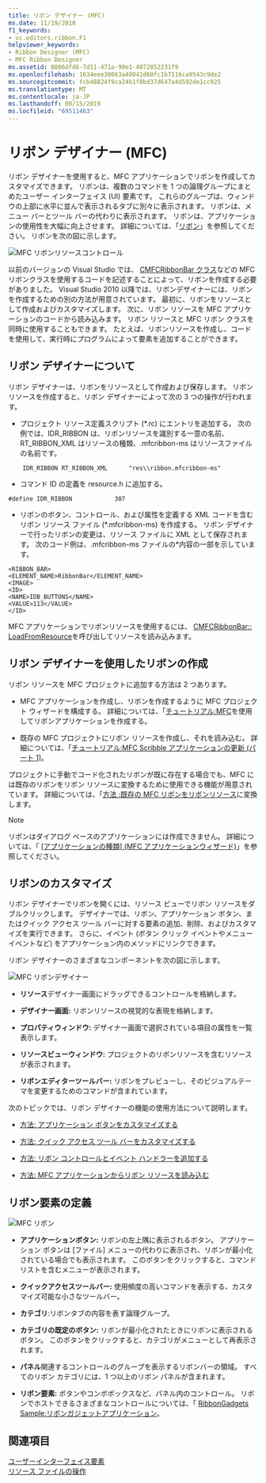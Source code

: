 ```yaml
---
title: リボン デザイナー (MFC)
ms.date: 11/19/2018
f1_keywords:
- vc.editors.ribbon.F1
helpviewer_keywords:
- Ribbon Designer (MFC)
- MFC Ribbon Designer
ms.assetid: 0806dfd6-7d11-471a-99e1-4072852231f9
ms.openlocfilehash: 1634eee30063a48041d60fc1b7116ca9543c9de2
ms.sourcegitcommit: fcb48824f9ca24b1f8bd37d647a4d592de1cc925
ms.translationtype: MT
ms.contentlocale: ja-JP
ms.lasthandoff: 08/15/2019
ms.locfileid: "69511463"
---
```

# <a name="ribbon-designer-mfc"></a>リボン デザイナー (MFC)

リボン デザイナーを使用すると、MFC アプリケーションでリボンを作成してカスタマイズできます。 リボンは、複数のコマンドを 1 つの論理グループにまとめたユーザー インターフェイス (UI) 要素です。 これらのグループは、ウィンドウの上部に水平に並んで表示されるタブに別々に表示されます。 リボンは、メニュー バーとツール バーの代わりに表示されます。 リボンは、アプリケーションの使用性を大幅に向上させます。 詳細については、「[リボン](/windows/win32/uxguide/cmd-ribbons)」を参照してください。 リボンを次の図に示します。

![MFC リボンリソースコントロール](../mfc/media/ribbon_no_callouts.png "MFC リボンリソースコントロール")

以前のバージョンの Visual Studio では、 [CMFCRibbonBar クラス](../mfc/reference/cmfcribbonbar-class.md)などの MFC リボンクラスを使用するコードを記述することによって、リボンを作成する必要がありました。 Visual Studio 2010 以降では、リボンデザイナーには、リボンを作成するための別の方法が用意されています。 最初に、リボンをリソースとして作成およびカスタマイズします。 次に、リボン リソースを MFC アプリケーションのコードから読み込みます。 リボン リソースと MFC リボン クラスを同時に使用することもできます。 たとえば、リボンリソースを作成し、コードを使用して、実行時にプログラムによって要素を追加することができます。

## <a name="understanding-the-ribbon-designer"></a>リボン デザイナーについて

リボン デザイナーは、リボンをリソースとして作成および保存します。 リボン リソースを作成すると、リボン デザイナーによって次の 3 つの操作が行われます。

- プロジェクト リソース定義スクリプト (*.rc) にエントリを追加する。 次の例では、IDR_RIBBON は、リボンリソースを識別する一意の名前、RT_RIBBON_XML はリソースの種類、.mfcribbon-ms はリソースファイルの名前です。

```
    IDR_RIBBON RT_RIBBON_XML      "res\\ribbon.mfcribbon-ms"
```

- コマンド ID の定義を resource.h に追加する。

```
#define IDR_RIBBON            307
```

- リボンのボタン、コントロール、および属性を定義する XML コードを含むリボン リソース ファイル (*.mfcribbon-ms) を作成する。 リボン デザイナーで行ったリボンの変更は、リソース ファイルに XML として保存されます。 次のコード例は、.mfcribbon-ms ファイルの\*内容の一部を示しています。

```
<RIBBON_BAR>
<ELEMENT_NAME>RibbonBar</ELEMENT_NAME>
<IMAGE>
<ID>
<NAME>IDB_BUTTONS</NAME>
<VALUE>113</VALUE>
</ID>
```

MFC アプリケーションでリボンリソースを使用するには、 [CMFCRibbonBar:: LoadFromResource](../mfc/reference/cmfcribbonbar-class.md#loadfromresource)を呼び出してリソースを読み込みます。

## <a name="creating-a-ribbon-by-using-the-ribbon-designer"></a>リボン デザイナーを使用したリボンの作成

リボン リソースを MFC プロジェクトに追加する方法は 2 つあります。

- MFC アプリケーションを作成し、リボンを作成するように MFC プロジェクト ウィザードを構成する。 詳細については、「[チュートリアル:MFC](../mfc/walkthrough-creating-a-ribbon-application-by-using-mfc.md)を使用してリボンアプリケーションを作成する。

- 既存の MFC プロジェクトにリボン リソースを作成し、それを読み込む。 詳細については、「[チュートリアル:MFC Scribble アプリケーションの更新 (パート 1)](../mfc/walkthrough-updating-the-mfc-scribble-application-part-1.md)。

プロジェクトに手動でコード化されたリボンが既に存在する場合でも、MFC には既存のリボンをリボン リソースに変換するために使用できる機能が用意されています。 詳細については、「[方法 :既存の MFC リボンをリボンリソース](../mfc/how-to-convert-an-existing-mfc-ribbon-to-a-ribbon-resource.md)に変換します。

> [!NOTE]
>  リボンはダイアログ ベースのアプリケーションには作成できません。 詳細については、「 [[アプリケーションの種類] (MFC アプリケーションウィザード)](../mfc/reference/application-type-mfc-application-wizard.md)」を参照してください。

## <a name="customizing-ribbons"></a>リボンのカスタマイズ

リボン デザイナーでリボンを開くには、リソース ビューでリボン リソースをダブルクリックします。 デザイナーでは、リボン、アプリケーション ボタン、またはクイック アクセス ツール バーに対する要素の追加、削除、およびカスタマイズを実行できます。 さらに、イベント (ボタン クリック イベントやメニュー イベントなど) をアプリケーション内のメソッドにリンクできます。

リボン デザイナーのさまざまなコンポーネントを次の図に示します。

![MFC リボンデザイナー](../mfc/media/ribbon_designer.png "MFC リボンデザイナー")

- **リソース**デザイナー画面にドラッグできるコントロールを格納します。

- **デザイナー画面:** リボンリソースの視覚的な表現を格納します。

- **プロパティウィンドウ:** デザイナー画面で選択されている項目の属性を一覧表示します。

- **リソースビューウィンドウ:** プロジェクトのリボンリソースを含むリソースが表示されます。

- **リボンエディターツールバー:** リボンをプレビューし、そのビジュアルテーマを変更するためのコマンドが含まれています。

次のトピックでは、リボン デザイナーの機能の使用方法について説明します。

- [方法: アプリケーション ボタンをカスタマイズする](../mfc/how-to-customize-the-application-button.md)

- [方法: クイック アクセス ツール バーをカスタマイズする](../mfc/how-to-customize-the-quick-access-toolbar.md)

- [方法: リボン コントロールとイベント ハンドラーを追加する](../mfc/how-to-add-ribbon-controls-and-event-handlers.md)

- [方法: MFC アプリケーションからリボン リソースを読み込む](../mfc/how-to-load-a-ribbon-resource-from-an-mfc-application.md)

## <a name="definitions-of-ribbon-elements"></a>リボン要素の定義

![MFC リボン](../mfc/media/ribbon.png "MFC リボン")

- **アプリケーションボタン:** リボンの左上隅に表示されるボタン。 アプリケーション ボタンは [ファイル] メニューの代わりに表示され、リボンが最小化されている場合でも表示されます。 このボタンをクリックすると、コマンド リストを含むメニューが表示されます。

- **クイックアクセスツールバー:** 使用頻度の高いコマンドを表示する、カスタマイズ可能な小さなツールバー。

- **カテゴリ**:リボンタブの内容を表す論理グループ。

- **カテゴリの既定のボタン:** リボンが最小化されたときにリボンに表示されるボタン。 このボタンをクリックすると、カテゴリがメニューとして再表示されます。

- **パネル**関連するコントロールのグループを表示するリボンバーの領域。 すべてのリボン カテゴリには、1 つ以上のリボン パネルが含まれます。

- **リボン要素:** ボタンやコンボボックスなど、パネル内のコントロール。 リボンでホストできるさまざまなコントロールについては、「 [RibbonGadgets Sample:リボンガジェットアプリケーション](../overview/visual-cpp-samples.md)。

## <a name="see-also"></a>関連項目

[ユーザーインターフェイス要素](../mfc/user-interface-elements-mfc.md)<br/>
[リソース ファイルの操作](../windows/working-with-resource-files.md)
